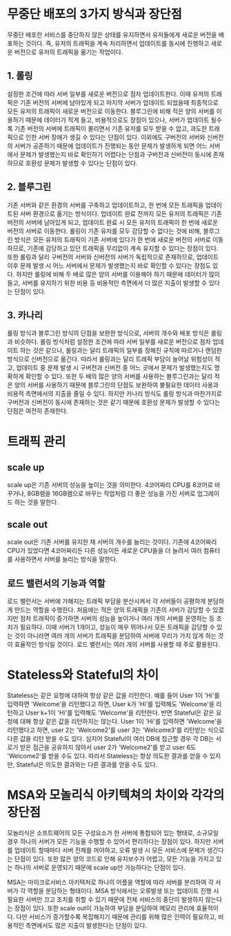 # 무중단 배포의 3가지 방식과 장단점

무중단 배포란 서비스를 중단하지 않은 상태를 유지하면서 유저들에게 새로운 버전을 배포하는 것이다. 즉, 유저의 트래픽을 계속 처리하면서 업데이트를 동시에 진행하고 새로운 버전으로 유저의 트래픽을 옮기는 작업이다.

## 1. 롤링

설정한 조건에 따라 서버 일부를 새로운 버전으로 점차 업데이트한다. 이때 유저의 트래픽은 기존 버전의 서버에 남아있게 되고 마지막 서버가 업데이트 되었을때 최종적으로 모든 유저의 트래픽이 새로운 버전으로 이동한다.
블루그린에 비해 적은 양의 서버를 이용하기 때문에 데이터가 적게 들고, 비용적으로도 장점이 있으나, 서버가 업데이트 될수록 기존 버전의 서버에 트래픽이 몰리면서 기존 유저를 모두 받을 수 없고, 과도한 트래픽으로 인한 서버 장애가 생길 수 있다는 단점이 있다. 이외에도 구버전의 서버와 신버전의 서버가 공존하기 때문에 업데이트가 진행되는 동안 문제가 발생하게 되면 어느 서버에서 문제가 발생했는지 바로 확인하기 어렵다는 단점과 구버전과 신버전이 동시에 존재하므로 호환성 문제가 발생할 수 있다는 단점이 있다.

## 2. 블루그린

기존 서버와 같은 환경의 서버를 구축하고 업데이트하고, 한 번에 모든 트래픽을 업데이트된 서버 환경으로 옮기는 방식이다. 업데이트 완료 전까지 모든 유저의 트래픽은 기존 버전의 서버에 남아있게 되고, 업데이트 완료 시 모든 유저의 트래픽이 한 번에 새로운 버전의 서버로 이동한다.
롤링이 기존 유저를 모두 감당할 수 없다는 것에 비해, 블루그린 방식은 모든 유저의 트래픽이 기존 서버에 있다가 한 번에 새로운 버전의 서버로 이동하므로, 기존에 감당하고 있던 트래픽을 무리없이 계속 유지할 수 있다는 장점이 있다. 또한 롤링과 달리 구버전의 서버와 신버전의 서버가 독립적으로 존재하므로, 업데이트 이후 문제 발생 시 어느 서버에서 문제가 발생했는지 바로 확인할 수 있다는 장점도 있다. 하지만 롤링에 비해 두 배로 많은 양의 서버를 이용해야 하기 때문에 데이터가 많이 들고, 서버를 유지하기 위한 비용 등 비용적인 측면에서 더 많은 지출이 발생할 수 있다는 단점이 있다.

## 3. 카나리

롤링 방식과 블루그린 방식의 단점을 보완한 방식으로, 서버의 개수와 배포 방식은 롤링과 비슷하다. 롤링 방식처럼 설정한 조건에 따라 서버 일부를 새로운 버전으로 점차 업데이트 하는 것은 같으나, 롤링과는 달리 트래픽의 일부를 정해진 규칙에 따르거나 랜덤한 방식으로 신버전으로 옮긴다. 따라서 롤링과는 달리 트래픽 부담이 늘어날 위험성이 적고, 업데이트 중 문제 발생 시 구버전과 신버전 중 어느 곳에서 문제가 발생했는지도 명확하게 확인할 수 있다. 또한 두 배의 많은 양의 서버를 사용하는 블루그린과는 달리 적은 양의 서버를 사용하기 때문에 블루그린의 단점도 보완하여 불필요한 데이터 사용과 비용적 측면에서의 지출을 줄일 수 있다. 하지만 카나리 방식도 롤링 방식과 마찬가지로 구버전과 신버전이 동시에 존재하는 것은 같기 때문에 호환성 문제가 발생할 수 있다는 단점은 여전히 존재한다.

# 트래픽 관리

## scale up
scale up은 기존 서버의 성능을 높이는 것을 의미한다. 4코어짜리 CPU를 8코어로 바꾸거나, 8GB램을 16GB램으로 바꾸는 작업처럼 더 좋은 성능을 가진 서버로 업그레이드 하는 것을 말한다.

## scale out
scale out은 기존 서버를 유지한 채 서버의 개수를 늘리는 것이다. 기존에 4코어짜리 CPU가 있었다면 4코어짜리든 다른 성능이든 새로운 CPU들을 더 늘려서 여러 컴퓨터를 사용하면서 서버를 늘리는 방식을 말한다.

## 로드 밸런서의 기능과 역할

로드 밸런서는 서버에 가해지는 트래픽 부담을 분산시켜서 각 서버들이 공평하게 분담하게 만드는 역할을 수행한다. 처음에는 적은 양의 트래픽을 기존의 서버가 감당할 수 있겠지만 점차 트래픽이 증가하면 서버의 성능을 높이거나 여러 개의 서버를 운영하는 등 조치가 필요하다. 이때 서버가 1개이고, 성능이 매우 뛰어나서 모든 트래픽을 감당할 수 있는 것이 아니라면 여러 개의 서버가 트래픽을 분담하여 서버에 무리가 가지 않게 하는 것이 효율적인 방식일 것이다. 로드 밸런서는 여러 개의 서버를 사용할 때 주로 활용된다.

# Stateless와 Stateful의 차이
Stateless는 같은 요청에 대하여 항상 같은 값을 리턴한다. 예를 들어 User 1이 'Hi'를 입력하면 'Welcome'을 리턴했다고 하면, User k가 'Hi'를 입력해도 'Welcome'을 리턴하고 User k+1이 'Hi'를 입력해도 'Welcome'을 리턴한다. 반면 Stateful은 같은 요청에 대해 항상 같은 값을 리턴하지는 않는다. User 1이 'Hi'를 입력하면 'Welcome'을 리턴했다고 하면, user 2는 'Welcome2'를 user 3는 'Welcome3'를 리턴받는 식으로 다른 값을 리턴 받을 수도 있다. 심지어 Stateful이 여러 DB에 접근할 경우 각 DB는 서로가 받은 접근을 공유하지 않아서 user 2가 'Welcome2'를 받고 user 6도 'Welcome2'를 받을 수도 있다.
따라서 Stateless는 항상 의도한 결과를 얻을 수 있지만, Stateful은 의도한 결과와는 다른 결과를 얻을 수도 있다.

# MSA와 모놀리식 아키텍쳐의 차이와 각각의 장단점
모놀리식은 소프트웨어의 모든 구성요소가 한 서버에 통합되어 있는 형태로, 소규모일 경우 하나의 서버가 모든 기능을 수행할 수 있어서 편리하다는 장점이 있다. 하지만 서버를 업데이트 할때마다 서버 전체를 꺼야하고, 오류 발생 시 모든 서비스에 문제가 생긴다는 단점이 있다. 또한 많은 양의 코드로 인해 유지보수가 어렵고, 모든 기능을 가지고 있는 하나의 서버로 운영되기 때문에 scale up만 가능하다는 단점이 있다.

MSA는 마이크로서비스 아키텍처로 하나의 어플을 역할에 따라 서버를 분리하여 각 서버가 각 역할을 분담하는 형태이다. MSA 방식에서는 오류발생 또는 업데이트 진행 시 필요한 서버만 끄고 조치를 취할 수 있기 때문에 전체 서비스의 중단이 발생하지 않는다는 장점이 있다. 또한 scale out이 가능하여 부담을 분담하여 메모리 관리에 효율적이다. 다만 서비스가 증가할수록 복잡해지기 때문에 관리를 위해 많은 인력이 필요하고, 비용적인 측면에서도 많은 지출이 발생한다는 단점이 있다.